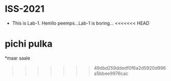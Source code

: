 # ISS-2021
* This is Lab-1.
Hemllo peemps...Lab-1 is boring...
<<<<<<< HEAD

pichi pulka
=======
*maar saale 
>>>>>>> 49dbd259ddedf0f6a2d5920d996a5bbee9976cac
